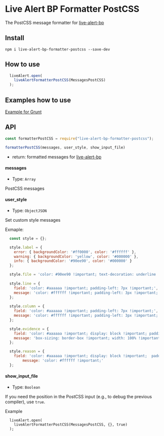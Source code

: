 # Live Alert BP Formatter PostCSS

The PostCSS message formatter for [live-alert-bp](https://github.com/semiromid/live-alert-bp)


##  Install
```shell
npm i live-alert-bp-formatter-postcss --save-dev
```

## How to use

```javascript
  liveAlert.open(
    liveAlertFormatterPostCSS(MessagesPostCSS)
  );
```


## Examples how to use

[Example for Grunt](https://github.com/semiromid/live-alert-bp/tree/master/documentation/examples/grunt/sass-postcss-formatters)

## API

```javascript
const formatterPostCSS = require("live-alert-bp-formatter-postcss");

formatterPostCSS(messages, user_style, show_input_file)
```

* return:  formatted messages for [live-alert-bp](https://github.com/semiromid/live-alert-bp)

#### messages
* Type: `Array`

PostCSS messages

#### user_style
* Type: `ObjectJSON`

Set custom style messages

Exmaple:
```javascript
  const style = {};	

  style.label = {
	error: { backgroundColor: '#ff0000', color: '#ffffff' },
	warning: { backgroundColor: 'yellow', color: '#000000' },
	info: { backgroundColor: '#90ee90', color: '#000000' }
  };

  style.file = 'color: #90ee90 !important; text-decoration: underline !important;';
	
  style.line = {
	field: 'color: #aaaaaa !important; padding-left: 7px !important;', 
	message: 'color: #ffffff !important; padding-left: 3px !important;'
  };
	
  style.column = {
	field: 'color: #aaaaaa !important; padding-left: 7px !important;', 
	message: 'color: #ffffff !important; padding-left: 3px !important;'
  };

  style.evidence = {
	field: 'color: #aaaaaa !important; display: block !important; padding-bottom: 8px !important;', 
	message: 'box-sizing: border-box !important; width: 100% !important; overflow-x: auto !important; color: #ffffff !important; display: inline-block !important; border: dashed 1px #b9b9b9 !important; padding: 20px !important;'
  };

  style.reason = {
	field: 'color: #aaaaaa !important; display: block !important;  padding-top: 3px !important;', 
		message: 'color: #ffffff !important;'
  };	
```

#### show_input_file
* Type: `Boolean`

If you need the position in the PostCSS input (e.g., to debug the previous compiler), use `true`.

Example
```
  liveAlert.open(
    liveAlertFormatterPostCSS(MessagesPostCSS, {}, true)
  );
```
